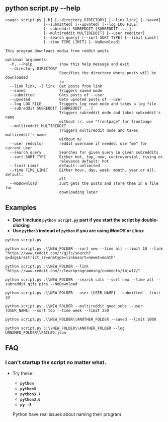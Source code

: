 ## python script.py --help

```console
usage: script.py [-h] [--directory DIRECTORY] [--link link] [--saved]
                 [--submitted] [--upvoted] [--log LOG FILE]
                 [--subreddit SUBREDDIT [SUBREDDIT ...]]
                 [--multireddit MULTIREDDIT] [--user redditor]
                 [--search query] [--sort SORT TYPE] [--limit Limit]
                 [--time TIME_LIMIT] [--NoDownload]

This program downloads media from reddit posts

optional arguments:
  -h, --help            show this help message and exit
  --directory DIRECTORY
                        Specifies the directory where posts will be downloaded
                        to
  --link link, -l link  Get posts from link
  --saved               Triggers saved mode
  --submitted           Gets posts of --user
  --upvoted             Gets upvoted posts of --user
  --log LOG FILE        Triggers log read mode and takes a log file
  --subreddit SUBREDDIT [SUBREDDIT ...]
                        Triggers subreddit mode and takes subreddit's name
                        without r/. use "frontpage" for frontpage
  --multireddit MULTIREDDIT
                        Triggers multireddit mode and takes multireddit's name
                        without m/
  --user redditor       reddit username if needed. use "me" for current user
  --search query        Searches for given query in given subreddits
  --sort SORT TYPE      Either hot, top, new, controversial, rising or
                        relevance default: hot
  --limit Limit         default: unlimited
  --time TIME_LIMIT     Either hour, day, week, month, year or all. default:
                        all
  --NoDownload          Just gets the posts and store them in a file for
                        downloading later
```

## Examples

- **Don't include `python script.py` part if you start the script by double-clicking**
- **Use `python3` instead of `python` if you are using *MacOS* or *Linux***  

```console
python script.py
```

```console
python script.py .\\NEW_FOLDER --sort new --time all --limit 10 --link "https://www.reddit.com/r/gifs/search?q=dogs&restrict_sr=on&type=link&sort=new&t=month"
```

```console
python script.py .\\NEW_FOLDER --link "https://www.reddit.com/r/learnprogramming/comments/7mjw12/"
```

```console
python script.py .\\NEW_FOLDER --search cats --sort new --time all --subreddit gifs pics --NoDownload
```

```console
python script.py .\\NEW_FOLDER --user [USER_NAME] --submitted --limit 10
```

```console
python script.py .\\NEW_FOLDER --multireddit good_subs --user [USER_NAME] --sort top --time week --limit 250
```

```console
python script.py .\\NEW_FOLDER\\ANOTHER_FOLDER --saved --limit 1000
```

```console
python script.py C:\\NEW_FOLDER\\ANOTHER_FOLDER --log UNNAMED_FOLDER\\FAILED.json
```

## FAQ
### I can't startup the script no matter what.
- Try these:
  - **`python`**
  - **`python3`**
  - **`python3.7`**
  - **`python3.6`**
  - **`py -3`** 
    
  Python have real issues about naming their program
